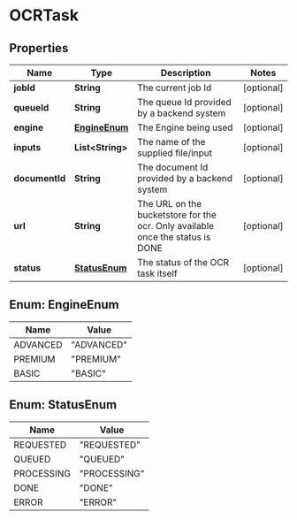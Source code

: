
# OCRTask

## Properties
Name | Type | Description | Notes
------------ | ------------- | ------------- | -------------
**jobId** | **String** | The current job Id |  [optional]
**queueId** | **String** | The queue Id provided by a backend system |  [optional]
**engine** | [**EngineEnum**](#EngineEnum) | The Engine being used |  [optional]
**inputs** | **List&lt;String&gt;** | The name of the supplied file/input |  [optional]
**documentId** | **String** | The document Id provided by a backend system |  [optional]
**url** | **String** | The URL on the bucketstore for the ocr. Only available once the status is DONE |  [optional]
**status** | [**StatusEnum**](#StatusEnum) | The status of the OCR task itself |  [optional]


<a name="EngineEnum"></a>
## Enum: EngineEnum
Name | Value
---- | -----
ADVANCED | &quot;ADVANCED&quot;
PREMIUM | &quot;PREMIUM&quot;
BASIC | &quot;BASIC&quot;


<a name="StatusEnum"></a>
## Enum: StatusEnum
Name | Value
---- | -----
REQUESTED | &quot;REQUESTED&quot;
QUEUED | &quot;QUEUED&quot;
PROCESSING | &quot;PROCESSING&quot;
DONE | &quot;DONE&quot;
ERROR | &quot;ERROR&quot;



